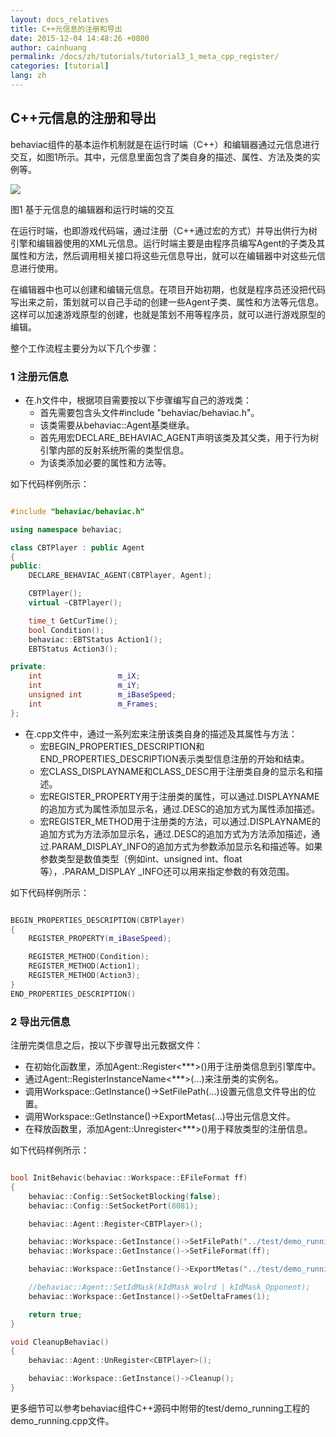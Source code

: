 ```yaml
---
layout: docs_relatives
title: C++元信息的注册和导出
date: 2015-12-04 14:48:26 +0800
author: cainhuang
permalink: /docs/zh/tutorials/tutorial3_1_meta_cpp_register/
categories: [tutorial]
lang: zh
---
```


## C++元信息的注册和导出
behaviac组件的基本运作机制就是在运行时端（C++）和编辑器通过元信息进行交互，如图1所示。其中，元信息里面包含了类自身的描述、属性、方法及类的实例等。

![]({{site.baseurl}}/img/overview/meta.png)

图1 基于元信息的编辑器和运行时端的交互

在运行时端，也即游戏代码端，通过注册（C++通过宏的方式）并导出供行为树引擎和编辑器使用的XML元信息。运行时端主要是由程序员编写Agent的子类及其属性和方法，然后调用相关接口将这些元信息导出，就可以在编辑器中对这些元信息进行使用。

在编辑器中也可以创建和编辑元信息。在项目开始初期，也就是程序员还没把代码写出来之前，策划就可以自己手动的创建一些Agent子类、属性和方法等元信息。这样可以加速游戏原型的创建，也就是策划不用等程序员，就可以进行游戏原型的编辑。

整个工作流程主要分为以下几个步骤：

### 1 注册元信息
- 在.h文件中，根据项目需要按以下步骤编写自己的游戏类：
	- 首先需要包含头文件#include "behaviac/behaviac.h"。
	- 该类需要从behaviac::Agent基类继承。
	- 首先用宏DECLARE_BEHAVIAC_AGENT声明该类及其父类，用于行为树引擎内部的反射系统所需的类型信息。
	- 为该类添加必要的属性和方法等。

如下代码样例所示：

``` c++

#include "behaviac/behaviac.h"

using namespace behaviac;

class CBTPlayer : public Agent
{
public:
    DECLARE_BEHAVIAC_AGENT(CBTPlayer, Agent);

    CBTPlayer();
    virtual ~CBTPlayer();

    time_t GetCurTime();
    bool Condition();
    behaviac::EBTStatus Action1();
    EBTStatus Action3();

private:
    int                 m_iX;
    int                 m_iY;
    unsigned int        m_iBaseSpeed;
    int					m_Frames;
};

```

- 在.cpp文件中，通过一系列宏来注册该类自身的描述及其属性与方法：
	- 宏BEGIN_PROPERTIES_DESCRIPTION和END_PROPERTIES_DESCRIPTION表示类型信息注册的开始和结束。
	- 宏CLASS_DISPLAYNAME和CLASS_DESC用于注册类自身的显示名和描述。
	- 宏REGISTER_PROPERTY用于注册类的属性，可以通过.DISPLAYNAME的追加方式为属性添加显示名，通过.DESC的追加方式为属性添加描述。
	- 宏REGISTER_METHOD用于注册类的方法，可以通过.DISPLAYNAME的追加方式为方法添加显示名，通过.DESC的追加方式为方法添加描述，通过.PARAM_DISPLAY_INFO的追加方式为参数添加显示名和描述等。如果参数类型是数值类型（例如int、unsigned int、float等），.PARAM_DISPLAY _INFO还可以用来指定参数的有效范围。

如下代码样例所示：

``` c++

BEGIN_PROPERTIES_DESCRIPTION(CBTPlayer)
{
	REGISTER_PROPERTY(m_iBaseSpeed);

	REGISTER_METHOD(Condition);
	REGISTER_METHOD(Action1);
	REGISTER_METHOD(Action3);
}
END_PROPERTIES_DESCRIPTION()

```

### 2 导出元信息
注册完类信息之后，按以下步骤导出元数据文件：

- 在初始化函数里，添加Agent::Register<***>()用于注册类信息到引擎库中。
- 通过Agent::RegisterInstanceName<***>(…)来注册类的实例名。
- 调用Workspace::GetInstance()->SetFilePath(…)设置元信息文件导出的位置。
- 调用Workspace::GetInstance()->ExportMetas(…)导出元信息文件。
- 在释放函数里，添加Agent::Unregister<***>()用于释放类型的注册信息。

如下代码样例所示：

``` c++

bool InitBehavic(behaviac::Workspace::EFileFormat ff)
{
    behaviac::Config::SetSocketBlocking(false);
    behaviac::Config::SetSocketPort(8081);

    behaviac::Agent::Register<CBTPlayer>();

    behaviac::Workspace::GetInstance()->SetFilePath("../test/demo_running/behaviac/exported");
    behaviac::Workspace::GetInstance()->SetFileFormat(ff);

    behaviac::Workspace::GetInstance()->ExportMetas("../test/demo_running/behaviac/demo_running.xml");

    //behaviac::Agent::SetIdMask(kIdMask_Wolrd | kIdMask_Opponent);
    behaviac::Workspace::GetInstance()->SetDeltaFrames(1);

    return true;
}

void CleanupBehaviac()
{
    behaviac::Agent::UnRegister<CBTPlayer>();

	behaviac::Workspace::GetInstance()->Cleanup();
}

```

更多细节可以参考behaviac组件C++源码中附带的test/demo_running工程的demo_running.cpp文件。
